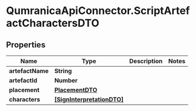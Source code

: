 # QumranicaApiConnector.ScriptArtefactCharactersDTO

## Properties

Name | Type | Description | Notes
------------ | ------------- | ------------- | -------------
**artefactName** | **String** |  | 
**artefactId** | **Number** |  | 
**placement** | [**PlacementDTO**](PlacementDTO.md) |  | 
**characters** | [**[SignInterpretationDTO]**](SignInterpretationDTO.md) |  | 


